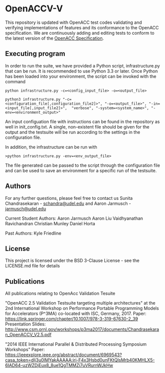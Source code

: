 # OpenACCV-V
This repository is updated with OpenACC test codes validating and verifying implementations of features and its conformance to the OpenACC specification. We are continuously adding and editing tests to conform to the latest version of the [OpenACC Specification](https://www.openacc.org/specification). 

## Executing program

In order to run the suite, we have provided a Python script, infrastructure.py that can be run. It is recommended to use Python 3.3 or later. Once Python has been loaded into your environment, the script can be invoked with the command  
```
python infrastructure.py -c=<config_input_file> -o=<output_file>
```

```
python3 infrastructure.py "-c=<configuration_file[,configuration_file2]>", "-o=<output_file>", "-in=<input_file[,input_file2]>",  "verbose", "-system=<system_name>", "-env=<environment_output>"
```

An input configuation file with instructions can be found in the repository as well in init_config.txt.  A single, non-existent file should be given for the output and the testsuite will be run according to the settings in the configuration file.  

In addition, the infrastructure can be run with
```
>python infrastructure.py -env=<env_output_file>
```
The file generated can be passed to the script through the configuration file and can be used to save an environment for a specific run of the testsuite.

## Authors

For any further questions, please feel free to contact us Sunita Chandrasekaran - schandra@udel.edu and Aaron Jarmusch - jarmusch@udel.edu

Current Student Authors:
Aaron Jarmusch
Aaron Liu
Vaidhyanathan Ravichandran
Christian Munley
Daniel Horta

Past Authors:
Kyle Friedline

## License

This project is licensed under the BSD 3-Clause License - see the LICENSE.md file for details

## Publications

All publications relating to OpenAcc Validation Tesuite

"OpenACC 2.5 Validation Testsuite targeting multiple architectures" at the 2nd International Workshop on Performance Portable Programming Models for Accelerators (P^3MA) co-located with ISC, Germany, 2017.  Paper: https://link.springer.com/chapter/10.1007/978-3-319-67630-2_39 Presentation Slides: http://www.csm.ornl.gov/workshops/p3ma2017/documents/Chandrasekaran_OpenACCV_V2.5.pdf

"2014 IEEE International Parallel & Distributed Processing Symposium Workshops"
Paper: https://ieeexplore.ieee.org/abstract/document/6969543?casa_token=dIj3u0IMYakAAAAA:iri-F4x3Hsbd0unFKtQlsMrb40KMHLX5-6IAD64-uzWZDjEux8_8ue1QgTMMZi7uVRurnWJkHw
